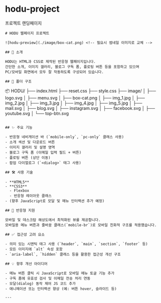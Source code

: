 # hodu-project
프로젝트 랜딩페이지
```
# HODU 웹페이지 프로젝트

![hodu-preview](./image/box-cat.png) <!-- 필요시 썸네일 이미지로 교체 -->

## 🐾 소개

HODU는 HTML과 CSS로 제작된 반응형 웹페이지입니다.  
간단한 소개, 이미지 갤러리, 블로그 구독 폼, 플로팅 버튼 등을 포함하고 있으며  
PC/모바일 화면에서 모두 잘 작동하도록 구성되어 있습니다.

## 📁 폴더 구조

```

📦 HODU/
├── index.html
├── reset.css
├── style.css
├── image/
│   ├── logo.svg
│   ├── menu.svg
│   ├── box-cat.png
│   ├── img\_1.jpg
│   ├── img\_2.jpg
│   ├── img\_3.jpg
│   ├── img\_4.jpg
│   ├── img\_5.jpg
│   ├── mail.svg
│   ├── blog.svg
│   ├── instagram.svg
│   ├── facebook.svg
│   ├── youtube.svg
│   └── top-btn.svg

```

## ✨ 주요 기능

- 반응형 네비게이션 바 (`mobile-only`, `pc-only` 클래스 사용)
- 소개 섹션 및 다운로드 버튼
- 이미지 갤러리 및 설명 영역
- 블로그 구독 폼 (이메일 입력 필드 + 버튼)
- 플로팅 버튼 (상단 이동)
- 팝업 다이얼로그 (`<dialog>` 태그 사용)

## 🛠 사용 기술

- **HTML5**
- **CSS3**
  - Flexbox
  - 반응형 레이아웃 클래스
- (향후 JavaScript로 모달 및 메뉴 인터랙션 추가 예정)

## 📱 반응형 지원

모바일 및 데스크탑 해상도에서 최적화된 뷰를 제공합니다.  
모바일용 메뉴 버튼과 줄바꿈 클래스(`mobile-br`)로 모바일 친화적 구조를 적용했습니다.

## ✅ 접근성 고려 요소

- 의미 있는 시맨틱 태그 사용 (`header`, `main`, `section`, `footer` 등)
- 모든 이미지에 `alt` 속성 포함
- `aria-label`, `hidden` 클래스 등을 활용한 접근성 개선 구조

## 💡 향후 개선 아이디어

- 메뉴 버튼 클릭 시 JavaScript로 모바일 메뉴 토글 기능 추가
- 구독 폼에 유효성 검사 및 이메일 전송 처리 연동
- 모달(dialog) 동작 제어 JS 코드 추가
- 애니메이션 또는 인터랙션 향상 (예: 버튼 hover, 슬라이드 등)

---


